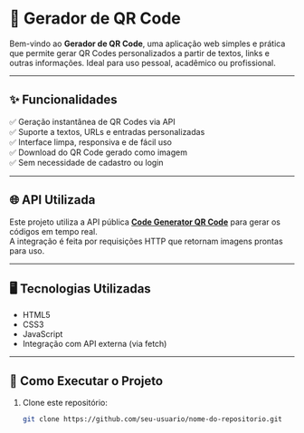 # 🔲 Gerador de QR Code

Bem-vindo ao **Gerador de QR Code**, uma aplicação web simples e prática que permite gerar QR Codes personalizados a partir de textos, links e outras informações. Ideal para uso pessoal, acadêmico ou profissional.

---

## ✨ Funcionalidades

✅ Geração instantânea de QR Codes via API  
✅ Suporte a textos, URLs e entradas personalizadas  
✅ Interface limpa, responsiva e de fácil uso  
✅ Download do QR Code gerado como imagem  
✅ Sem necessidade de cadastro ou login

---

## 🌐 API Utilizada

Este projeto utiliza a API pública **[Code Generator QR Code](https://goqr.me/api/)** para gerar os códigos em tempo real.  
A integração é feita por requisições HTTP que retornam imagens prontas para uso.

---

## 🖥️ Tecnologias Utilizadas

- HTML5  
- CSS3  
- JavaScript  
- Integração com API externa (via fetch)

---

## 🚀 Como Executar o Projeto

1. Clone este repositório:
   ```bash
   git clone https://github.com/seu-usuario/nome-do-repositorio.git
